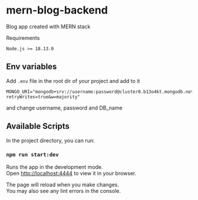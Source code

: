 # mern-blog-backend

Blog app created with MERN stack

Requirements

```
Node.js >= 18.13.0
```

## Env variables

Add `.env` file in the root dir of your project
and add to it

```
MONGO_URI="mongodb+srv://username:password@cluster0.b13o4kt.mongodb.net/DB_name?retryWrites=true&w=majority"

```

and change username, password and DB_name

## Available Scripts

In the project directory, you can run:

### `npm run start:dev`

Runs the app in the development mode.\
Open [http://localhost:4444](http://localhost:4444) to view it in your browser.

The page will reload when you make changes.\
You may also see any lint errors in the console.
